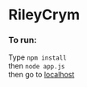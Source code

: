 # RileyCrym

### **To run:**
Type `npm install`  
then `node app.js`  
then go to [localhost](http://localhost)  